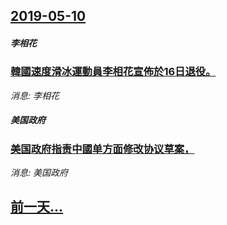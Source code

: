 ## [2019-05-10](/news/2019/05/10/index.md)

##### 李相花
### [韓國速度滑冰運動員李相花宣佈於16日退役。](/news/2019/05/10/韓國速度滑冰運動員李相花宣佈於16日退役.md)
_消息: 李相花_

##### 美国政府
### [美国政府指责中國单方面修改协议草案， ](/news/2019/05/10/美国政府指责中國单方面修改协议草案.md)
_消息: 美国政府_

## [前一天...](/news/2019/05/8/index.md)

